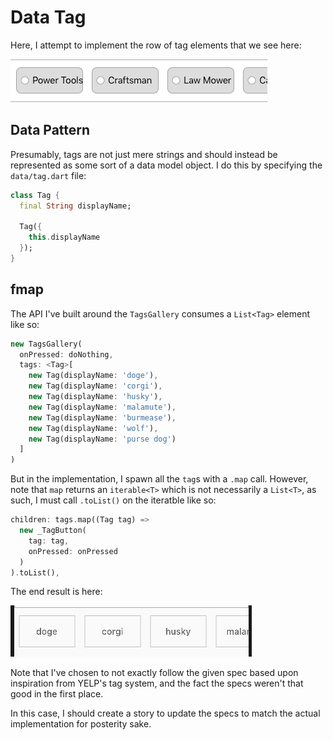 # Data Tag

Here, I attempt to implement the row of tag elements that we see here:

![](./assets/ch10/tags-spec.png)

## Data Pattern

Presumably, tags are not just mere strings and should instead be represented as some sort of a data model object. I do this by specifying the `data/tag.dart` file:

```dart
class Tag {
  final String displayName;

  Tag({
    this.displayName
  });
}
```

## fmap

The API I've built around the `TagsGallery` consumes a `List<Tag>` element like so:

```dart
new TagsGallery(
  onPressed: doNothing,
  tags: <Tag>[
    new Tag(displayName: 'doge'),
    new Tag(displayName: 'corgi'),
    new Tag(displayName: 'husky'),
    new Tag(displayName: 'malamute'),
    new Tag(displayName: 'burmease'),
    new Tag(displayName: 'wolf'),
    new Tag(displayName: 'purse dog')
  ]
)
```

But in the implementation, I spawn all the `tag`s with a `.map` call. However, note that `map` returns an `iterable<T>` which is not necessarily a `List<T>`, as such, I must call `.toList()` on the iteratble like so:

```dart
children: tags.map((Tag tag) => 
  new _TagButton(
    tag: tag, 
    onPressed: onPressed
  )
).toList(),
```

The end result is here:

![](./assets/ch10/tags-rendered.png)

Note that I've chosen to not exactly follow the given spec based upon inspiration from YELP's tag system, and the fact the specs weren't that good in the first place.

In this case, I should create a story to update the specs to match the actual implementation for posterity sake.